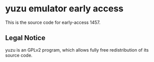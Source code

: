 yuzu emulator early access
=============

This is the source code for early-access 1457.

## Legal Notice

yuzu is an GPLv2 program, which allows fully free redistribution of its source code.
